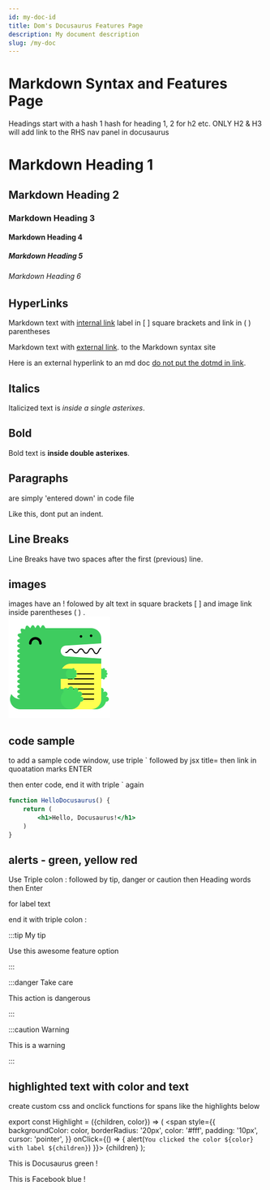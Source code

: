 ```yaml
---
id: my-doc-id
title: Dom's Docusaurus Features Page
description: My document description
slug: /my-doc
---
```

# Markdown Syntax and Features Page

Headings start with a hash 1 hash for heading 1, 2 for h2 etc.
<Highlight color="#ff0000">ONLY H2 & H3 will add link</Highlight> to the RHS nav panel in docusaurus

# Markdown Heading 1
## Markdown Heading 2
### Markdown Heading 3
#### Markdown Heading 4
##### Markdown Heading 5
###### Markdown Heading 6

## HyperLinks

Markdown text with [internal link](./hello) label in [  ] square brackets and link in ( ) parentheses

Markdown text with [external link](https://www.markdownguide.org/basic-syntax/). to the Markdown syntax site

Here is an external hyperlink to an md doc  [do not put the dotmd in link](http://localhost:3000/docs/create-a-page).

## Italics

Italicized text is *inside a single asterixes*.

## Bold

Bold text is **inside double asterixes**.  

## Paragraphs 

are simply 'entered down' in code file

Like this, dont put an indent.

## Line Breaks

Line Breaks have two spaces after the first (previous) line.

## images
images have an ! folowed by alt text in square brackets  [ ] and image link inside parentheses ( ) .  
![Docusaurus logo](/img/docusaurus.png)

## code sample
to add a sample code window, use triple ` 
followed by jsx title= then link in quoatation marks ENTER

then enter code, end it with triple ` again

```jsx title="src/components/HelloDocusaurus.js"
function HelloDocusaurus() {
    return (
        <h1>Hello, Docusaurus!</h1>
    )
}
```
## alerts - green, yellow red

Use Triple colon : followed by tip, danger or caution then Heading words then Enter

for label text

end it with triple colon :

:::tip My tip

Use this awesome feature option

:::

:::danger Take care

This action is dangerous

:::

:::caution Warning

This is a warning

:::

## highlighted text with color and text
create custom css and onclick functions for spans like the highlights below

export const Highlight = ({children, color}) => (
  <span
    style={{
      backgroundColor: color,
      borderRadius: '20px',
      color: '#fff',
      padding: '10px',
      cursor: 'pointer',
    }}
    onClick={() => {
      alert(`You clicked the color ${color} with label ${children}`)
    }}>
    {children}
  </span>
);

This is <Highlight color="#25c2a0">Docusaurus green</Highlight> !

This is <Highlight color="#1877F2">Facebook blue</Highlight> !